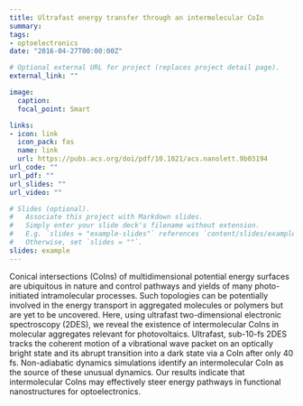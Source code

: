 ```yaml
---
title: Ultrafast energy transfer through an intermolecular CoIn
summary: 
tags:
- optoelectronics
date: "2016-04-27T00:00:00Z"

# Optional external URL for project (replaces project detail page).
external_link: ""

image:
  caption: 
  focal_point: Smart

links:
- icon: link
  icon_pack: fas
  name: link
  url: https://pubs.acs.org/doi/pdf/10.1021/acs.nanolett.9b03194
url_code: ""
url_pdf: ""
url_slides: ""
url_video: ""

# Slides (optional).
#   Associate this project with Markdown slides.
#   Simply enter your slide deck's filename without extension.
#   E.g. `slides = "example-slides"` references `content/slides/example-slides.md`.
#   Otherwise, set `slides = ""`.
slides: example
---
```

Conical intersections (CoIns) of multidimensional potential energy surfaces are ubiquitous in nature and control pathways and yields of many photo-initiated intramolecular processes. Such topologies can be potentially involved in the energy transport in aggregated molecules or polymers but are yet to be uncovered. Here, using ultrafast two-dimensional electronic spectroscopy (2DES), we reveal the existence of intermolecular CoIns in molecular aggregates relevant for photovoltaics. Ultrafast, sub-10-fs 2DES tracks the coherent motion of a vibrational wave packet on an optically bright state and its abrupt transition into a dark state via a CoIn after only 40 fs. Non-adiabatic dynamics simulations identify an intermolecular CoIn as the source of these unusual dynamics. Our results indicate that intermolecular CoIns may effectively steer energy pathways in functional nanostructures for optoelectronics.
